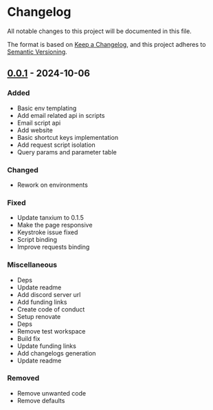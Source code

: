 # Changelog

All notable changes to this project will be documented in this file.

The format is based on [Keep a Changelog](https://keepachangelog.com/en/1.0.0/),
and this project adheres to [Semantic Versioning](https://semver.org/spec/v2.0.0.html).

## [0.0.1] - 2024-10-06

### Added

- Basic env templating
- Add email related api in scripts
- Email script api
- Add website
- Basic shortcut keys implementation
- Add request script isolation
- Query params and parameter table

### Changed

- Rework on environments

### Fixed

- Update tanxium to 0.1.5
- Make the page responsive
- Keystroke issue fixed
- Script binding
- Improve requests binding

### Miscellaneous

- Deps
- Update readme
- Add discord server url
- Add funding links
- Create code of conduct
- Setup renovate
- Deps
- Remove test workspace
- Build fix
- Update funding links
- Add changelogs generation
- Update readme

### Removed

- Remove unwanted code
- Remove defaults

[0.0.1]: https://github.com/yasumu-org/yasumu/compare/yasumu-canary-0.0.0..0.0.1

<!-- generated by git-cliff -->
